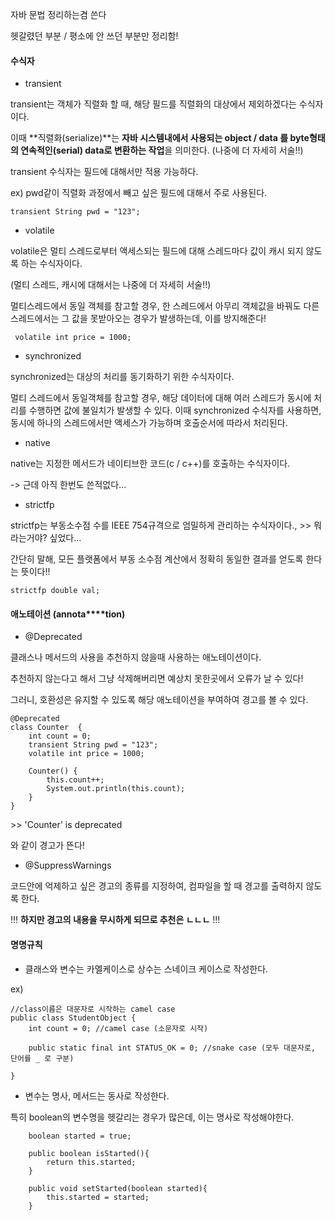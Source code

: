 자바 문법 정리하는겸 쓴다

헷갈렸던 부분 / 평소에 안 쓰던 부분만 정리함!

#### **수식자**

-   transient

transient는 객체가 직렬화 할 때, 해당 필드를 직렬화의 대상에서 제외하겠다는 수식자이다.

이때 **직렬화(serialize)**는 **자바 시스템내에서 사용되는 object / data 를 byte형태의 연속적인(serial) data로 변환하는 작업**을 의미한다. (나중에 더 자세히 서술!!)

transient 수식자는 필드에 대해서만 적용 가능하다.

ex) pwd같이 직렬화 과정에서 빼고 싶은 필드에 대해서 주로 사용된다. 

```
transient String pwd = "123";
```

-   volatile

volatile은 멀티 스레드로부터 액세스되는 필드에 대해 스레드마다 값이 캐시 되지 않도록 하는 수식자이다.

(멀티 스레드, 캐시에 대해서는 나중에 더 자세히 서술!!)

멀티스레드에서 동일 객체를 참고할 경우, 한 스레드에서 아무리 객체값을 바꿔도 다른 스레드에서는 그 값을 못받아오는 경우가 발생하는데, 이를 방지해준다!

```
 volatile int price = 1000;
```

-   synchronized

synchronized는 대상의 처리를 동기화하기 위한 수식자이다. 

멀티 스레드에서 동일객체를 참고할 경우, 해당 데이터에 대해 여러 스레드가 동시에 처리를 수행하면 값에 불일치가 발생할 수 있다. 이때 synchronized 수식자를 사용하면, 동시에 하나의 스레드에서만 액세스가 가능하며 호출순서에 따라서 처리된다. 

-   native

native는 지정한 메서드가 네이티브한 코드(c / c++)를 호출하는 수식자이다.

\-> 근데 아직 한번도 쓴적없다...

-   strictfp

strictfp는 부동소수점 수를 IEEE 754규격으로 엄밀하게 관리하는 수식자이다., >> 뭐라는거야? 싶었다...

간단히 말해, 모든 플랫폼에서 부동 소수점 계산에서 정확히 동일한 결과를 얻도록 한다는 뜻이다!! 

```
strictfp double val;
```

#### **애노테이션 (annota****tion)**

-   @Deprecated

클래스나 메서드의 사용을 추천하지 않을때 사용하는 애노테이션이다.

추천하지 않는다고 해서 그냥 삭제해버리면 예상치 못한곳에서 오류가 날 수 있다!

그러니, 호환성은 유지할 수 있도록 해당 애노테이션을 부여하여 경고를 볼 수 있다.

```
@Deprecated
class Counter  {
    int count = 0;
    transient String pwd = "123";
    volatile int price = 1000;

    Counter() {
        this.count++;
        System.out.println(this.count);
    }
}
```

\>> 'Counter' is deprecated

와 같이 경고가 뜬다!

-   @SuppressWarnings

코드안에 억제하고 싶은 경고의 종류를 지정하여, 컴파일을 할 때 경고를 출력하지 않도록 한다.

!!! **하지만 경고의 내용을 무시하게 되므로 추천은 ㄴㄴㄴ** !!!

#### **명명규칙**

-   클래스와 변수는 카멜케이스로 상수는 스네이크 케이스로 작성한다.

ex)

```
//class이름은 대문자로 시작하는 camel case
public class StudentObject {
    int count = 0; //camel case (소문자로 시작)

    public static final int STATUS_OK = 0; //snake case (모두 대문자로, 단어를 _ 로 구분)

}
```

-   변수는 명사, 메서드는 동사로 작성한다.

특히 boolean의 변수명을 헷갈리는 경우가 많은데, 이는 명사로 작성해야한다. 

```
    boolean started = true;

    public boolean isStarted(){
        return this.started;
    }

    public void setStarted(boolean started){
        this.started = started;
    }
```